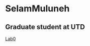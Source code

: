 # SelamMuluneh
## Graduate student at UTD
[Lab0](https://github.com/Selmul/SelamMuluneh/blob/main/Lab1.html)
